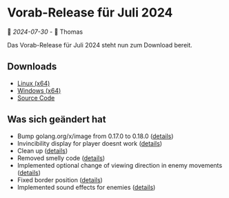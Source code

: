 # Vorab-Release für Juli 2024

📅 *2024-07-30* - 🧔 Thomas

Das Vorab-Release für Juli 2024 steht nun zum Download bereit.

## Downloads

- [Linux (x64)](https://www.retro-carnage.net/releases/Retro-Carnage-Linux.zip)
- [Windows (x64)](https://www.retro-carnage.net/releases/Retro-Carnage-Windows.zip)
- [Source Code](https://www.retro-carnage.net/releases/Retro-Carnage-Code.zip)

## Was sich geändert hat

- Bump golang.org/x/image from 0.17.0 to 0.18.0 ([details](https://github.com/Retro-Carnage-Team/retro-carnage/pull/114))
- Invincibility display for player doesnt work ([details](https://github.com/Retro-Carnage-Team/retro-carnage/pull/118))
- Clean up ([details](https://github.com/Retro-Carnage-Team/retro-carnage/pull/119))
- Removed smelly code ([details](https://github.com/Retro-Carnage-Team/retro-carnage/pull/120))
- Implemented optional change of viewing direction in enemy movements ([details](https://github.com/Retro-Carnage-Team/retro-carnage/pull/121))
- Fixed border position ([details](https://github.com/Retro-Carnage-Team/retro-carnage/pull/123))
- Implemented sound effects for enemies ([details](https://github.com/Retro-Carnage-Team/retro-carnage/pull/124))
